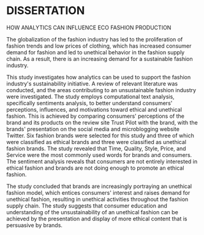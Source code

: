 # DISSERTATION

HOW ANALYTICS CAN INFLUENCE ECO FASHION PRODUCTION

The globalization of the fashion industry has led to the proliferation of fashion trends and low prices of clothing, which has increased consumer demand for fashion and led to unethical behavior in the fashion supply chain. As a result, there is an increasing demand for a sustainable fashion industry.

This study investigates how analytics can be used to support the fashion industry's sustainability initiative. A review of relevant literature was conducted, and the areas contributing to an unsustainable fashion industry were investigated. The study employs computational text analysis, specifically sentiments analysis, to better understand consumers' perceptions, influences, and motivations toward ethical and unethical fashion. This is achieved by comparing consumers' perceptions of the brand and its products on the review site Trust Pilot with the brand, with the brands' presentation on the social media and microblogging website Twitter. Six fashion brands were selected for this study and three of which were classified as ethical brands and three were classified as unethical fashion brands. The study revealed that Time, Quality, Style, Price, and Service were the most commonly used words for brands and consumers. The sentiment analysis reveals that consumers are not entirely interested in ethical fashion and brands are not doing enough to promote an ethical fashion.

The study concluded that brands are increasingly portraying an unethical fashion model, which entices consumers' interest and raises demand for unethical fashion, resulting in unethical activities throughout the fashion supply chain. The study suggests that consumer education and understanding of the unsustainability of an unethical fashion can be achieved by the presentation and display of more ethical content that is persuasive by brands.
